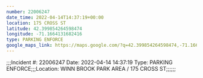 ```yaml
---
number: 22006247
date_time: 2022-04-14T14:37:19+00:00
location: 175 CROSS ST
latitude: 42.399854264598474
longitude: -71.1664131682416
type: PARKING ENFORCE
google_maps_link: https://maps.google.com/?q=42.399854264598474,-71.1664131682416
---
```


;;;Incident #: 22006247  Date: 2022-04-14 14:37:19   Type: PARKING ENFORCE;;;Location: WINN BROOK PARK AREA / 175 CROSS ST;;;;;;
